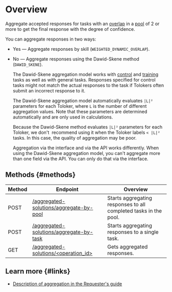 # Overview

Aggregate accepted responses for tasks with an [overlap](../../glossary.md#overlap) in a [pool](../../glossary.md#pool) of 2 or more to get the final response with the degree of confidence.

You can aggregate responses in two ways:

- Yes — Aggregate responses by skill (`WEIGHTED_DYNAMIC_OVERLAP`).
- No — Aggregate responses using the Dawid-Skene method (`DAWID_SKENE`).

    The Dawid-Skene aggregation model works with [control](../../glossary.md#control) and [training](../../glossary.md#training-tasks) tasks as well as with general tasks. Responses specified for control tasks might not match the actual responses to the task if Tolokers often submit an incorrect response to it.

    The Dawid-Skene aggregation model automatically evaluates `|L|²` parameters for each Toloker, where `L` is the number of different aggregation values. Note that these parameters are determined automatically and are only used in calculations.

    Because the Dawid-Skene method evaluates `|L|²` parameters for each Toloker, we don't  recommend using it when the Toloker labels `< |L|²` tasks. In this case, the quality of aggregation may be poor.

    Aggregation via the interface and via the API works differently. When using the Dawid-Skene aggregation model, you can't aggregate more than one field via the API. You can only do that via the interface.

## Methods {#methods}

Method | Endpoint | Overview
----- | ----- | -----
POST | [/aggregated-solutions/aggregate-by-pool](aggregate-by-pool.md) | Starts aggregating responses to all completed tasks in the pool.
POST | [/aggregated-solutions/aggregate-by-task](aggregate-by-task.md) | Starts aggregating responses to a single task.
GET | [/aggregated-solutions/<operation_id>](get-aggregated-result.md) | Gets aggregated responses.

## Learn more {#links}

- [Description of aggregation in the Requester's guide](../../guide/concepts/result-aggregation.md)